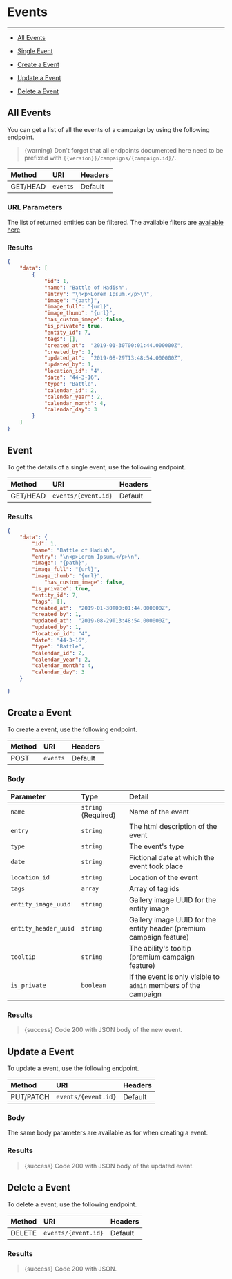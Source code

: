 # Events

---

- [All Events](#all-events)

- [Single Event](#event)
- [Create a Event](#create-event)
- [Update a Event](#update-event)
- [Delete a Event](#delete-event)

<a name="all-events"></a>
## All Events

You can get a list of all the events of a campaign by using the following endpoint.

> {warning} Don't forget that all endpoints documented here need to be prefixed with `{{version}}/campaigns/{campaign.id}/`.


| Method | URI | Headers |
| :- |   :-   |  :-  |
| GET/HEAD | `events` | Default |

### URL Parameters

The list of returned entities can be filtered. The available filters are [available here](/api-docs/{{version}}/filters)

### Results
```json
{
    "data": [
        {
            "id": 1,
            "name": "Battle of Hadish",
            "entry": "\n<p>Lorem Ipsum.</p>\n",
            "image": "{path}",
            "image_full": "{url}",
            "image_thumb": "{url}",
            "has_custom_image": false,
            "is_private": true,
            "entity_id": 7,
            "tags": [],
            "created_at":  "2019-01-30T00:01:44.000000Z",
            "created_by": 1,
            "updated_at":  "2019-08-29T13:48:54.000000Z",
            "updated_by": 1,
            "location_id": "4",
            "date": "44-3-16",
            "type": "Battle",
            "calendar_id": 2,
            "calendar_year": 2,
            "calendar_month": 4,
            "calendar_day": 3
        }
    ]
}
```

<a name="event"></a>
## Event

To get the details of a single event, use the following endpoint.

| Method | URI | Headers |
| :- |   :-   |  :-  |
| GET/HEAD | `events/{event.id}` | Default |

### Results
```json
{
    "data": {
        "id": 1,
        "name": "Battle of Hadish",
        "entry": "\n<p>Lorem Ipsum.</p>\n",
        "image": "{path}",
        "image_full": "{url}",
        "image_thumb": "{url}",
            "has_custom_image": false,
        "is_private": true,
        "entity_id": 7,
        "tags": [],
        "created_at":  "2019-01-30T00:01:44.000000Z",
        "created_by": 1,
        "updated_at":  "2019-08-29T13:48:54.000000Z",
        "updated_by": 1,
        "location_id": "4",
        "date": "44-3-16",
        "type": "Battle",
        "calendar_id": 2,
        "calendar_year": 2,
        "calendar_month": 4,
        "calendar_day": 3
    }

}
```


<a name="create-event"></a>
## Create a Event

To create a event, use the following endpoint.

| Method | URI | Headers |
| :- |   :-   |  :-  |
| POST | `events` | Default |

### Body

| Parameter | Type | Detail |
| :- |   :-   |  :-  |
| `name` | `string` (Required) | Name of the event |
| `entry` | `string` | The html description of the event |
| `type` | `string` | The event's type |
| `date` | `string` | Fictional date at which the event took place |
| `location_id` | `string` | Location of the event |
| `tags` | `array` | Array of tag ids |
| `entity_image_uuid` | `string` | Gallery image UUID for the entity image                                 |
| `entity_header_uuid` | `string` | Gallery image UUID for the entity header (premium campaign feature) |
| `tooltip`            | `string` | The ability\'s tooltip (premium campaign feature)                   |
| `is_private` | `boolean` | If the event is only visible to `admin` members of the campaign |
### Results

> {success} Code 200 with JSON body of the new event.


<a name="update-event"></a>
## Update a Event

To update a event, use the following endpoint.

| Method | URI | Headers |
| :- |   :-   |  :-  |
| PUT/PATCH | `events/{event.id}` | Default |

### Body

The same body parameters are available as for when creating a event.

### Results

> {success} Code 200 with JSON body of the updated event.


<a name="delete-event"></a>
## Delete a Event

To delete a event, use the following endpoint.

| Method | URI | Headers |
| :- |   :-   |  :-  |
| DELETE | `events/{event.id}` | Default |

### Results

> {success} Code 200 with JSON.
